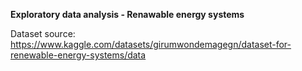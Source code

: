 **Exploratory data analysis - Renawable energy systems**

Dataset source: 
https://www.kaggle.com/datasets/girumwondemagegn/dataset-for-renewable-energy-systems/data
